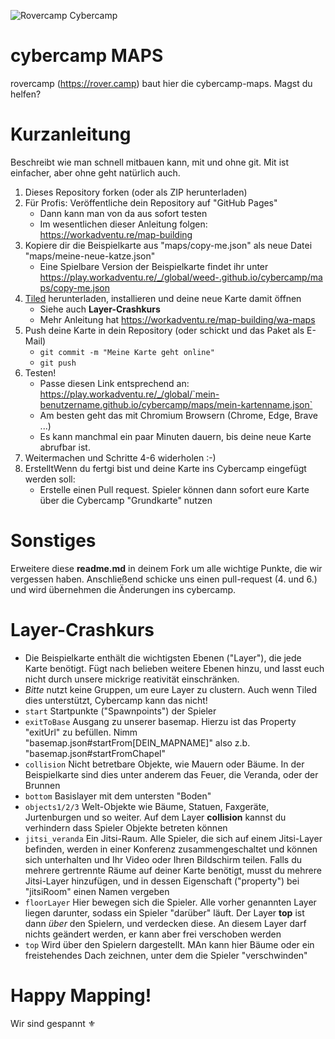 
![Rovercamp Cybercamp](https://raw.githubusercontent.com/weed-/cybercamp/master/maps/assets/logo/rovercamp_cybercamp-2021_sw.png)


# cybercamp MAPS
rovercamp (https://rover.camp) baut hier die cybercamp-maps. Magst du helfen?

# Kurzanleitung
Beschreibt wie man schnell mitbauen kann, mit und ohne git. Mit ist einfacher, aber ohne geht natürlich auch.
1. Dieses Repository forken (oder als ZIP herunterladen)
2. Für Profis: Veröffentliche dein Repository auf "GitHub Pages"
    * Dann kann man von da aus sofort testen
    * Im wesentlichen dieser Anleitung folgen: https://workadventu.re/map-building
3. Kopiere dir die Beispielkarte aus "maps/copy-me.json" als neue Datei "maps/meine-neue-katze.json"
    * Eine Spielbare Version der Beispielkarte findet ihr unter https://play.workadventu.re/_/global/weed-.github.io/cybercamp/maps/copy-me.json
4. [Tiled](https://www.mapeditor.org) herunterladen, installieren und deine neue Karte damit öffnen
    * Siehe auch **Layer-Crashkurs**
    * Mehr Anleitung hat https://workadventu.re/map-building/wa-maps
5. Push deine Karte in dein Repository (oder schickt und das Paket als E-Mail)
    * `git commit -m "Meine Karte geht online"`
    * `git push`
6. Testen!
    * Passe diesen Link entsprechend an: https://play.workadventu.re/_/global/`mein-benutzername.github.io/cybercamp/maps/mein-kartenname.json`
    * Am besten geht das mit Chromium Browsern (Chrome, Edge, Brave ...)
    * Es kann manchmal ein paar Minuten dauern, bis deine neue Karte abrufbar ist.
7. Weitermachen und Schritte 4-6 widerholen :-)
8. ErstelltWenn du fertgi bist und deine Karte ins Cybercamp eingefügt werden soll:
    * Erstelle einen Pull request. Spieler können dann sofort eure Karte über die Cybercamp "Grundkarte" nutzen

# Sonstiges
Erweitere diese **readme.md** in deinem Fork um alle wichtige Punkte, die wir vergessen haben. Anschließend schicke uns einen pull-request (4. und 6.) und wird übernehmen die Änderungen ins cybercamp.

# Layer-Crashkurs
* Die Beispielkarte enthält die wichtigsten Ebenen ("Layer"), die  jede Karte benötigt. Fügt nach belieben weitere Ebenen hinzu, und lasst euch nicht durch unsere mickrige reativität einschränken.
* *Bitte* nutzt keine Gruppen, um eure Layer zu clustern. Auch wenn Tiled dies unterstützt, Cybercamp kann das nicht!
* `start` Startpunkte ("Spawnpoints") der Spieler
* `exitToBase` Ausgang zu unserer basemap. Hierzu ist das Property "exitUrl" zu befüllen. Nimm "basemap.json#startFrom[DEIN_MAPNAME]" also z.b. "basemap.json#startFromChapel" 
* `collision` Nicht betretbare Objekte, wie Mauern oder Bäume. In der Beispielkarte sind dies unter anderem das Feuer, die Veranda, oder der Brunnen
* `bottom` Basislayer mit dem untersten "Boden"
* `objects1/2/3` Welt-Objekte wie Bäume, Statuen, Faxgeräte, Jurtenburgen und so weiter. Auf dem Layer **collision** kannst du verhindern dass Spieler Objekte betreten können
* `jitsi_veranda` Ein Jitsi-Raum. Alle Spieler, die sich auf einem Jitsi-Layer befinden, werden in einer Konferenz zusammengeschaltet und können sich unterhalten und Ihr Video oder Ihren Bildschirm teilen. Falls du mehrere gertrennte Räume auf deiner Karte benötigt, musst du mehrere Jitsi-Layer hinzufügen, und in dessen Eigenschaft ("property") bei "jitsiRoom" einen Namen vergeben
* `floorLayer` Hier bewegen sich die Spieler. Alle vorher genannten Layer liegen darunter, sodass ein Spieler "darüber" läuft. Der Layer **top** ist dann *über* den Spielern, und verdecken diese. An diesem Layer darf nichts geändert werden, er kann aber frei verschoben werden
* `top` Wird über den Spielern dargestellt. MAn kann hier Bäume oder ein freistehendes Dach zeichnen, unter dem die Spieler "verschwinden"

# Happy Mapping!
Wir sind gespannt ⚜
